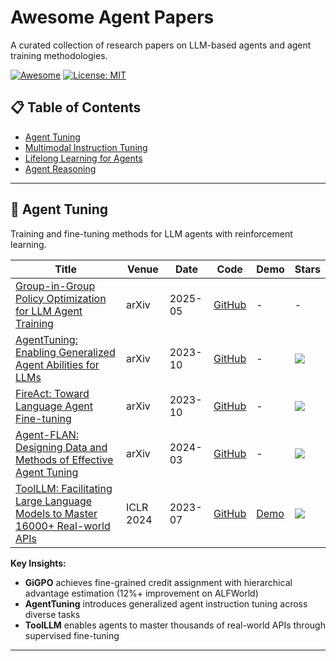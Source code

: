 # Awesome Agent Papers

A curated collection of research papers on LLM-based agents and agent training methodologies.

[![Awesome](https://awesome.re/badge.svg)](https://awesome.re)
[![License: MIT](https://img.shields.io/badge/License-MIT-yellow.svg)](https://opensource.org/licenses/MIT)

## 📋 Table of Contents
- [Agent Tuning](#agent-tuning)
- [Multimodal Instruction Tuning](#multimodal-instruction-tuning)
- [Lifelong Learning for Agents](#lifelong-learning-for-agents)
- [Agent Reasoning](#agent-reasoning)

---

## 🎯 Agent Tuning

Training and fine-tuning methods for LLM agents with reinforcement learning.

| Title | Venue | Date | Code | Demo | Stars |
|-------|-------|------|------|------|-------|
| [Group-in-Group Policy Optimization for LLM Agent Training](https://arxiv.org/abs/2505.10978) | arXiv | 2025-05 | [GitHub](https://github.com/langfengQ/verl-agent) | - | - |
| [AgentTuning: Enabling Generalized Agent Abilities for LLMs](https://arxiv.org/abs/2310.12823) | arXiv | 2023-10 | [GitHub](https://github.com/THUDM/AgentTuning) | - | ![](https://img.shields.io/github/stars/THUDM/AgentTuning?style=social) |
| [FireAct: Toward Language Agent Fine-tuning](https://arxiv.org/abs/2310.05915) | arXiv | 2023-10 | [GitHub](https://github.com/anchen1011/FireAct) | - | ![](https://img.shields.io/github/stars/anchen1011/FireAct?style=social) |
| [Agent-FLAN: Designing Data and Methods of Effective Agent Tuning](https://arxiv.org/abs/2403.12881) | arXiv | 2024-03 | [GitHub](https://github.com/InternLM/Agent-FLAN) | - | ![](https://img.shields.io/github/stars/InternLM/Agent-FLAN?style=social) |
| [ToolLLM: Facilitating Large Language Models to Master 16000+ Real-world APIs](https://arxiv.org/abs/2307.16789) | ICLR 2024 | 2023-07 | [GitHub](https://github.com/OpenBMB/ToolBench) | [Demo](https://openbmb.github.io/ToolBench/) | ![](https://img.shields.io/github/stars/OpenBMB/ToolBench?style=social) |

**Key Insights:**
- **GiGPO** achieves fine-grained credit assignment with hierarchical advantage estimation (12%+ improvement on ALFWorld)
- **AgentTuning** introduces generalized agent instruction tuning across diverse tasks
- **ToolLLM** enables agents to master thousands of real-world APIs through supervised fine-tuning

---

